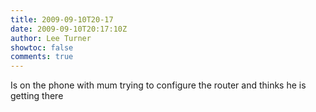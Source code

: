```yaml
---
title: 2009-09-10T20-17
date: 2009-09-10T20:17:10Z
author: Lee Turner
showtoc: false
comments: true
---
```


Is on the phone with mum trying to configure the router and thinks he is getting there

